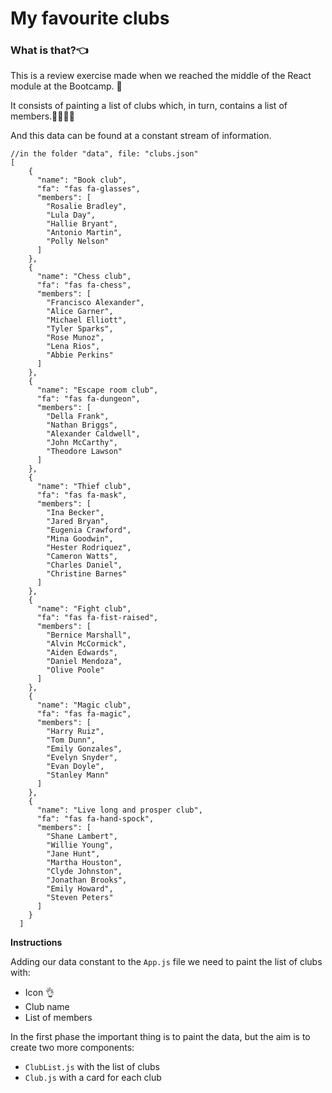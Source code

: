 # My favourite clubs

### What is that?👈

This is a review exercise made when we reached the middle of the React module at the Bootcamp. 🚀

It consists of painting a list of clubs which, in turn, contains a list of members.👨‍👨‍👧‍👦

And this data can be found at a constant stream of information.

```
//in the folder "data", file: "clubs.json"
[
    {
      "name": "Book club",
      "fa": "fas fa-glasses",
      "members": [
        "Rosalie Bradley",
        "Lula Day",
        "Hallie Bryant",
        "Antonio Martin",
        "Polly Nelson"
      ]
    },
    {
      "name": "Chess club",
      "fa": "fas fa-chess",
      "members": [
        "Francisco Alexander",
        "Alice Garner",
        "Michael Elliott",
        "Tyler Sparks",
        "Rose Munoz",
        "Lena Rios",
        "Abbie Perkins"
      ]
    },
    {
      "name": "Escape room club",
      "fa": "fas fa-dungeon",
      "members": [
        "Della Frank",
        "Nathan Briggs",
        "Alexander Caldwell",
        "John McCarthy",
        "Theodore Lawson"
      ]
    },
    {
      "name": "Thief club",
      "fa": "fas fa-mask",
      "members": [
        "Ina Becker",
        "Jared Bryan",
        "Eugenia Crawford",
        "Mina Goodwin",
        "Hester Rodriquez",
        "Cameron Watts",
        "Charles Daniel",
        "Christine Barnes"
      ]
    },
    {
      "name": "Fight club",
      "fa": "fas fa-fist-raised",
      "members": [
        "Bernice Marshall",
        "Alvin McCormick",
        "Aiden Edwards",
        "Daniel Mendoza",
        "Olive Poole"
      ]
    },
    {
      "name": "Magic club",
      "fa": "fas fa-magic",
      "members": [
        "Harry Ruiz",
        "Tom Dunn",
        "Emily Gonzales",
        "Evelyn Snyder",
        "Evan Doyle",
        "Stanley Mann"
      ]
    },
    {
      "name": "Live long and prosper club",
      "fa": "fas fa-hand-spock",
      "members": [
        "Shane Lambert",
        "Willie Young",
        "Jane Hunt",
        "Martha Houston",
        "Clyde Johnston",
        "Jonathan Brooks",
        "Emily Howard",
        "Steven Peters"
      ]
    }
  ]
  ```
  

**Instructions**

Adding our data constant to the `App.js` file we need to paint the list of clubs with:

- Icon 👌
- Club name
- List of members

In the first phase the important thing is to paint the data, but the aim is to create two more components:

- `ClubList.js` with the list of clubs
- `Club.js` with a card for each club
